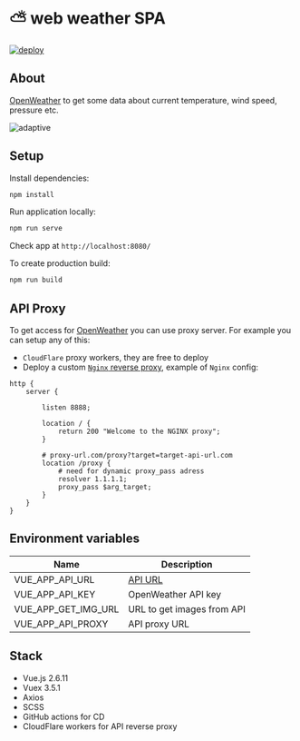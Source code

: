 # :partly_sunny:  web weather SPA
[![deploy](https://github.com/DanTrofimov/weather-app/actions/workflows/deploy.yml/badge.svg?branch=master)](https://github.com/DanTrofimov/weather-app/actions/workflows/deploy.yml)

## About
[OpenWeather](https://openweathermap.org/api) to get some data about current temperature, wind speed, pressure etc.

![adaptive](https://github.com/chackydude/weather-app/raw/master/gifs/demo.gif)

## Setup

Install dependencies:
```bash
npm install
```
Run application locally:
```bash
npm run serve
```
Check app at `http://localhost:8080/`

To create production build:
```bash
npm run build
```

## API Proxy
To get access for [OpenWeather](https://openweathermap.org/api) you can use proxy server. For example you can setup any of this:
- `CloudFlare` proxy workers, they are free to deploy
- Deploy a custom [`Nginx` reverse proxy](https://docs.nginx.com/nginx/admin-guide/web-server/reverse-proxy/), example of `Nginx` config:
```nginx
http {
    server {

        listen 8888;

        location / {
            return 200 "Welcome to the NGINX proxy";
        }

        # proxy-url.com/proxy?target=target-api-url.com
        location /proxy {
            # need for dynamic proxy_pass adress
            resolver 1.1.1.1;
            proxy_pass $arg_target;
        }
    }
}
```

## Environment variables

| Name  | Description  |
|---|---|
| VUE_APP_API_URL  | [API URL](https://openweathermap.org/api) |
| VUE_APP_API_KEY  | OpenWeather API key |
| VUE_APP_GET_IMG_URL  | URL to get images from API |
| VUE_APP_API_PROXY  | API proxy URL |

## Stack

- Vue.js 2.6.11
- Vuex 3.5.1
- Axios
- SCSS
- GitHub actions for CD 
- CloudFlare workers for API reverse proxy
